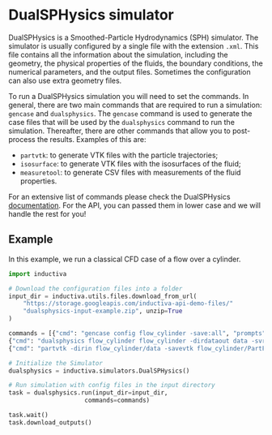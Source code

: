 # DualSPHysics simulator

DualSPHysics is a Smoothed-Particle Hydrodynamics (SPH) simulator. The simulator is usually configured by a single file with the extension `.xml`. This file contains all the information about the simulation, including the geometry, the physical properties of the fluids, the boundary conditions, the numerical parameters, and the output files. Sometimes the configuration can also use extra geometry files. 

To run a DualSPHysics simulation you will need to set the commands. In general, there are two main commands that are required to run a simulation: `gencase` and `dualsphysics`. The `gencase` command is used to generate the case files that will be used by the `dualsphysics` command to run the simulation. Thereafter, there are other commands that allow you to post-process the results. Examples of this are:
- `partvtk`: to generate VTK files with the particle trajectories;
- `isosurface`: to generate VTK files with the isosurfaces of the fluid;
- `measuretool`: to generate CSV files with measurements of the fluid properties.

For an extensive list of commands please check the DualSPHysics [documentation](https://dual.sphysics.org/). For the API, you can passed them in lower case and we will handle the rest for you!

## Example

In this example, we run a classical CFD case of a flow over a cylinder. 

```python
import inductiva

# Download the configuration files into a folder
input_dir = inductiva.utils.files.download_from_url(
    "https://storage.googleapis.com/inductiva-api-demo-files/"
    "dualsphysics-input-example.zip", unzip=True
)

commands = [{"cmd": "gencase config flow_cylinder -save:all", "prompts": []},
{"cmd": "dualsphysics flow_cylinder flow_cylinder -dirdataout data -svres", "prompts": []},
{"cmd": "partvtk -dirin flow_cylinder/data -savevtk flow_cylinder/PartFluid -onlytype:-all,+fluid", "prompts": []}]

# Initialize the Simulator
dualsphysics = inductiva.simulators.DualSPHysics()

# Run simulation with config files in the input directory
task = dualsphysics.run(input_dir=input_dir,
                     commands=commands)

task.wait()
task.download_outputs()

```